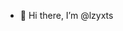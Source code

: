 - 👋 Hi there, I’m @lzyxts


<!---
lzyxts/lzyxts is a ✨ special ✨ repository because its `README.md` (this file) appears on your GitHub profile.
You can click the Preview link to take a look at your changes.
--->

